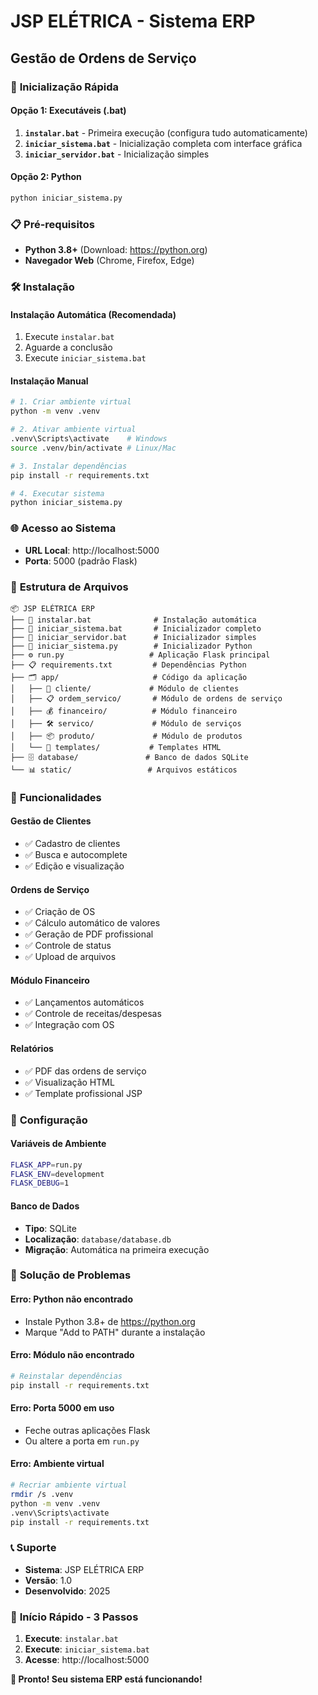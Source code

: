 # JSP ELÉTRICA - Sistema ERP
## Gestão de Ordens de Serviço

### 🚀 **Inicialização Rápida**

#### **Opção 1: Executáveis (.bat)**
1. **`instalar.bat`** - Primeira execução (configura tudo automaticamente)
2. **`iniciar_sistema.bat`** - Inicialização completa com interface gráfica
3. **`iniciar_servidor.bat`** - Inicialização simples

#### **Opção 2: Python**
```bash
python iniciar_sistema.py
```

### 📋 **Pré-requisitos**
- **Python 3.8+** (Download: https://python.org)
- **Navegador Web** (Chrome, Firefox, Edge)

### 🛠️ **Instalação**

#### **Instalação Automática (Recomendada)**
1. Execute `instalar.bat`
2. Aguarde a conclusão
3. Execute `iniciar_sistema.bat`

#### **Instalação Manual**
```bash
# 1. Criar ambiente virtual
python -m venv .venv

# 2. Ativar ambiente virtual
.venv\Scripts\activate    # Windows
source .venv/bin/activate # Linux/Mac

# 3. Instalar dependências
pip install -r requirements.txt

# 4. Executar sistema
python iniciar_sistema.py
```

### 🌐 **Acesso ao Sistema**
- **URL Local**: http://localhost:5000
- **Porta**: 5000 (padrão Flask)

### 📁 **Estrutura de Arquivos**

```
📦 JSP ELÉTRICA ERP
├── 🚀 instalar.bat              # Instalação automática
├── 🚀 iniciar_sistema.bat       # Inicializador completo
├── 🚀 iniciar_servidor.bat      # Inicializador simples
├── 🐍 iniciar_sistema.py        # Inicializador Python
├── ⚙️ run.py                   # Aplicação Flask principal
├── 📋 requirements.txt         # Dependências Python
├── 🗂️ app/                     # Código da aplicação
│   ├── 👥 cliente/             # Módulo de clientes
│   ├── 📋 ordem_servico/       # Módulo de ordens de serviço
│   ├── 💰 financeiro/          # Módulo financeiro
│   ├── 🛠️ servico/             # Módulo de serviços
│   ├── 📦 produto/             # Módulo de produtos
│   └── 🎨 templates/           # Templates HTML
├── 🗄️ database/               # Banco de dados SQLite
└── 📊 static/                 # Arquivos estáticos
```

### 🎯 **Funcionalidades**

#### **Gestão de Clientes**
- ✅ Cadastro de clientes
- ✅ Busca e autocomplete
- ✅ Edição e visualização

#### **Ordens de Serviço**
- ✅ Criação de OS
- ✅ Cálculo automático de valores
- ✅ Geração de PDF profissional
- ✅ Controle de status
- ✅ Upload de arquivos

#### **Módulo Financeiro**
- ✅ Lançamentos automáticos
- ✅ Controle de receitas/despesas
- ✅ Integração com OS

#### **Relatórios**
- ✅ PDF das ordens de serviço
- ✅ Visualização HTML
- ✅ Template profissional JSP

### 🔧 **Configuração**

#### **Variáveis de Ambiente**
```bash
FLASK_APP=run.py
FLASK_ENV=development
FLASK_DEBUG=1
```

#### **Banco de Dados**
- **Tipo**: SQLite
- **Localização**: `database/database.db`
- **Migração**: Automática na primeira execução

### 🐛 **Solução de Problemas**

#### **Erro: Python não encontrado**
- Instale Python 3.8+ de https://python.org
- Marque "Add to PATH" durante a instalação

#### **Erro: Módulo não encontrado**
```bash
# Reinstalar dependências
pip install -r requirements.txt
```

#### **Erro: Porta 5000 em uso**
- Feche outras aplicações Flask
- Ou altere a porta em `run.py`

#### **Erro: Ambiente virtual**
```bash
# Recriar ambiente virtual
rmdir /s .venv
python -m venv .venv
.venv\Scripts\activate
pip install -r requirements.txt
```

### 📞 **Suporte**
- **Sistema**: JSP ELÉTRICA ERP
- **Versão**: 1.0
- **Desenvolvido**: 2025

### 🚀 **Início Rápido - 3 Passos**

1. **Execute**: `instalar.bat`
2. **Execute**: `iniciar_sistema.bat`  
3. **Acesse**: http://localhost:5000

**🎉 Pronto! Seu sistema ERP está funcionando!**
